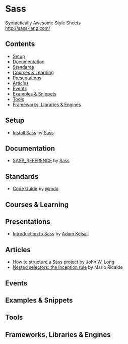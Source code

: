 # Sass

Syntactically Awesome Style Sheets  
http://sass-lang.com/

## Contents

- [Setup](#setup)
- [Documentation](#documentation)
- [Standards](#standards)
- [Courses & Learning](#courses--learning)
- [Presentations](#presentations)
- [Articles](#articles)
- [Events](#events)
- [Examples & Snippets](#examples--snippets)
- [Tools](#tools)
- [Frameworks, Libraries & Engines](#frameworks-libraries--engines)

## Setup

- [Install Sass](http://sass-lang.com/install) by [Sass](http://sass-lang.com/)

## Documentation

- [SASS_REFERENCE](http://sass-lang.com/documentation/file.SASS_REFERENCE.html) by
  [Sass](http://sass-lang.com/)

## Standards

- [Code Guide](http://codeguide.co/#css-nesting) by [@mdo](https://twitter.com/mdo)

## Courses & Learning

## Presentations

- [Introduction to Sass](https://docs.google.com/presentation/d/1jhTpEFbz1W1KqSsbeEgE9cWS6WSpqUnps-NLQTYApco)
  by [Adam Kelsall](https://github.com/adamkelsall/)

## Articles

- [How to structure a Sass project](http://thesassway.com/beginner/how-to-structure-a-sass-project)
  by John W. Long
- [Nested selectors: the inception rule](http://thesassway.com/beginner/the-inception-rule) by Mario
  Ricalde

## Events

## Examples & Snippets

## Tools

## Frameworks, Libraries & Engines
